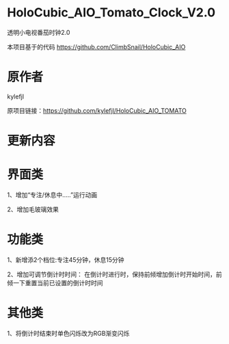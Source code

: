 # HoloCubic_AIO_Tomato_Clock_V2.0
透明小电视番茄时钟2.0

本项目基于的代码 https://github.com/ClimbSnail/HoloCubic_AIO
# 原作者
kylefjl

原项目链接：https://github.com/kylefjl/HoloCubic_AIO_TOMATO
# 更新内容
# 界面类

1、增加“专注/休息中.....”运行动画

2、增加毛玻璃效果

# 功能类

1、新增添2个档位:专注45分钟，休息15分钟

2、增加可调节倒计时时间：
  在倒计时进行时，保持前倾增加倒计时开始时间，前倾一下重置当前已设置的倒计时时间
  
# 其他类

1、将倒计时结束时单色闪烁改为RGB渐变闪烁
